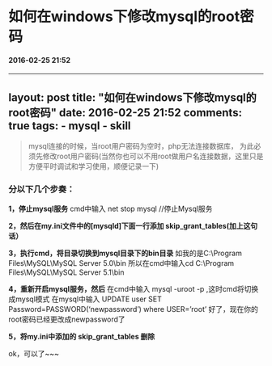 # 如何在windows下修改mysql的root密码
#### 2016-02-25 21:52
---
layout: post
title: "如何在windows下修改mysql的root密码"
date: 2016-02-25 21:52
comments: true
tags:
	- mysql
	- skill
---

>mysql连接的时候，当root用户密码为空时，php无法连接数据库，
>为此必须先修改root用户密码(当然你也可以不用root做用户名连接数据，这里只是方便平时调试和学习使用，顺便记录一下)

### 分以下几个步奏：
**1，停止mysql服务**
cmd中输入  net stop mysql   //停止Mysql服务

**2，然后在my.ini文件中的[mysqld]下面一行添加 skip_grant_tables(加上这句话）**

**3，执行cmd，将目录切换到mysql目录下的bin目录**
如我的是C:\Program Files\MySQL\MySQL Server 5.0\bin
所以在cmd中输入cd C:\Program Files\MySQL\MySQL Server 5.1\bin

**4，重新开启mysql服务，然后**
在cmd中输入 mysql -uroot -p ,这时cmd将切换成mysql模式
在mysql中输入
UPDATE user SET Password=PASSWORD(‘newpassword’) where USER=’root’
好了，现在你的root密码已经更改成newpassword了

**5，将my.ini中添加的 skip_grant_tables 删除**

ok，可以了~~~